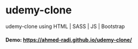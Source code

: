 # udemy-clone
udemy-clone using HTML | SASS | JS | Bootstrap

#### Demo: https://ahmed-radi.github.io/udemy-clone/
